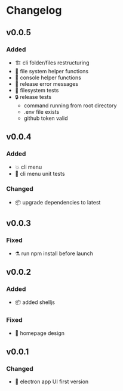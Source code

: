 # Changelog
## v0.0.5
### Added
- :building_construction: cli folder/files restructuring
- :bricks: file system helper functions
- :bricks: console helper functions
- :goal_net: release error messages
- :green_heart: filesystem tests
- :lock: release tests
  - command running from root directory
  - .env file exists
  - github token valid

## v0.0.4
### Added
- :boom: cli menu
- :green_heart: cli menu unit tests
### Changed
- :package: upgrade dependencies to latest

## v0.0.3
### Fixed
- :alembic: run npm install before launch

## v0.0.2
### Added
- :package: added shelljs
### Fixed
- :art: homepage design

## v0.0.1
### Changed
- :construction: electron app UI first version
